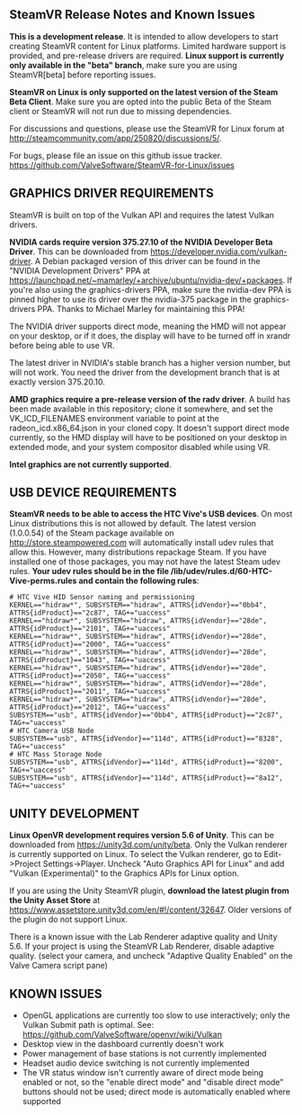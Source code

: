 ## SteamVR Release Notes and Known Issues

**This is a development release**. It is intended to allow developers to start creating SteamVR content for Linux platforms. Limited hardware support is provided, and pre-release drivers are required. **Linux support is currently only available in the "beta" branch**, make sure you are using SteamVR[beta] before reporting issues.

**SteamVR on Linux is only supported on the latest version of the Steam Beta Client**. Make sure you are opted into the public Beta of the Steam client or SteamVR will not run due to missing dependencies.

For discussions and questions, please use the SteamVR for Linux forum at http://steamcommunity.com/app/250820/discussions/5/.

For bugs, please file an issue on this github issue tracker. https://github.com/ValveSoftware/SteamVR-for-Linux/issues

## GRAPHICS DRIVER REQUIREMENTS

SteamVR is built on top of the Vulkan API and requires the latest Vulkan drivers. 

**NVIDIA cards require version 375.27.10 of the NVIDIA Developer Beta Driver**. This can be downloaded from https://developer.nvidia.com/vulkan-driver. A Debian packaged version of this driver can be found in the "NVIDIA Development Drivers" PPA at https://launchpad.net/~mamarley/+archive/ubuntu/nvidia-dev/+packages. If you're also  using the graphics-drivers PPA, make sure the nvidia-dev PPA is pinned higher to use its driver over the nvidia-375 package in the graphics-drivers PPA. Thanks to Michael Marley for maintaining this PPA!

The NVIDIA driver supports direct mode, meaning the HMD will not appear on your desktop, or if it does, the display will have to be turned off in xrandr before being able to use VR.

The latest driver in NVIDIA's stable branch has a higher version number, but will not work. You need the driver from the development branch that is at exactly version 375.20.10.

**AMD graphics require a pre-release version of the radv driver**. A build has been made available in this repository; clone it somewhere, and set the VK_ICD_FILENAMES  environment variable to point at the radeon_icd.x86_64.json in your cloned copy. It doesn't support direct mode currently, so the HMD display will have to be positioned on your desktop in extended mode, and your system compositor disabled while using VR.
 
**Intel graphics are not currently supported**.

## USB DEVICE REQUIREMENTS

**SteamVR needs to be able to access the HTC Vive's USB devices**. On most Linux distributions this is not allowed by default. The latest version (1.0.0.54) of the Steam package available on http://store.steampowered.com will automatically install udev rules that allow this. However, many distributions repackage Steam. If you have installed one of those packages, you may not have the latest Steam udev rules. **Your udev rules should be in the file /lib/udev/rules.d/60-HTC-Vive-perms.rules and contain the following rules**:

```
# HTC Vive HID Sensor naming and permissioning
KERNEL=="hidraw*", SUBSYSTEM=="hidraw", ATTRS{idVendor}=="0bb4", ATTRS{idProduct}=="2c87", TAG+="uaccess"
KERNEL=="hidraw*", SUBSYSTEM=="hidraw", ATTRS{idVendor}=="28de", ATTRS{idProduct}=="2101", TAG+="uaccess"
KERNEL=="hidraw*", SUBSYSTEM=="hidraw", ATTRS{idVendor}=="28de", ATTRS{idProduct}=="2000", TAG+="uaccess"
KERNEL=="hidraw*", SUBSYSTEM=="hidraw", ATTRS{idVendor}=="28de", ATTRS{idProduct}=="1043", TAG+="uaccess"
KERNEL=="hidraw*", SUBSYSTEM=="hidraw", ATTRS{idVendor}=="28de", ATTRS{idProduct}=="2050", TAG+="uaccess"
KERNEL=="hidraw*", SUBSYSTEM=="hidraw", ATTRS{idVendor}=="28de", ATTRS{idProduct}=="2011", TAG+="uaccess"
KERNEL=="hidraw*", SUBSYSTEM=="hidraw", ATTRS{idVendor}=="28de", ATTRS{idProduct}=="2012", TAG+="uaccess"
SUBSYSTEM=="usb", ATTRS{idVendor}=="0bb4", ATTRS{idProduct}=="2c87", TAG+="uaccess"
# HTC Camera USB Node
SUBSYSTEM=="usb", ATTRS{idVendor}=="114d", ATTRS{idProduct}=="8328", TAG+="uaccess"
# HTC Mass Storage Node
SUBSYSTEM=="usb", ATTRS{idVendor}=="114d", ATTRS{idProduct}=="8200", TAG+="uaccess"
SUBSYSTEM=="usb", ATTRS{idVendor}=="114d", ATTRS{idProduct}=="8a12", TAG+="uaccess"
```

## UNITY DEVELOPMENT

**Linux OpenVR development requires version 5.6 of Unity**. This can be downloaded from https://unity3d.com/unity/beta. Only the Vulkan renderer is currently supported on Linux. To select the Vulkan renderer, go to Edit->Project Settings->Player. Uncheck "Auto Graphics API for Linux" and add "Vulkan (Experimental)" to the Graphics APIs for Linux option.

If you are using the Unity SteamVR plugin, **download the latest plugin from the Unity Asset Store** at https://www.assetstore.unity3d.com/en/#!/content/32647. Older versions of the plugin do not support Linux.

There is a known issue with the Lab Renderer adaptive quality and Unity 5.6. If your project is using the SteamVR Lab Renderer, disable adaptive quality. (select your camera, and uncheck "Adaptive Quality Enabled" on the Valve Camera script pane)

## KNOWN ISSUES
* OpenGL applications are currently too slow to use interactively; only the Vulkan Submit path is optimal. See: https://github.com/ValveSoftware/openvr/wiki/Vulkan
* Desktop view in the dashboard currently doesn't work
* Power management of base stations is not currently implemented
* Headset audio device switching is not currently implemented
* The VR status window isn't currently aware of direct mode being enabled or not, so the "enable direct mode" and "disable direct mode" buttons should not be used; direct mode is automatically enabled where supported
